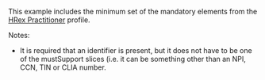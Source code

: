 This example includes the minimum set of the mandatory elements from the [HRex Practitioner](StructureDefinition-hrex-practitioner.html) profile.

Notes:

* It is required that an identifier is present, but it does not have to be one of the mustSupport slices (i.e. it can be something other than an NPI, CCN, TIN or CLIA number.
